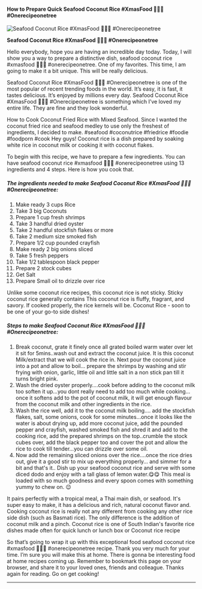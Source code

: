             

#### How to Prepare Quick Seafood Coconut Rice #XmasFood 🥂🍾🌲 #Onerecipeonetree

![Seafood Coconut Rice #XmasFood 🥂🍾🌲 #Onerecipeonetree](https://img-global.cpcdn.com/recipes/6da9d8b64113996b/751x532cq70/seafood-coconut-rice-xmasfood-%f0%9f%a5%82%f0%9f%8d%be%f0%9f%8c%b2-onerecipeonetree-recipe-main-photo.jpg)

**Seafood Coconut Rice #XmasFood 🥂🍾🌲 #Onerecipeonetree**

Hello everybody, hope you are having an incredible day today. Today, I will show you a way to prepare a distinctive dish, seafood coconut rice #xmasfood 🥂🍾🌲 #onerecipeonetree. One of my favorites. This time, I am going to make it a bit unique. This will be really delicious.

Seafood Coconut Rice #XmasFood 🥂🍾🌲 #Onerecipeonetree is one of the most popular of recent trending foods in the world. It’s easy, it is fast, it tastes delicious. It’s enjoyed by millions every day. Seafood Coconut Rice #XmasFood 🥂🍾🌲 #Onerecipeonetree is something which I’ve loved my entire life. They are fine and they look wonderful.

How to Cook Coconut Fried Rice with Mixed Seafood. Since I wanted the coconut fried rice and seafood medley to use only the freshest of ingredients, I decided to make. #seafood #coconutrice #friedrice #foodie #foodporn #cook Hey guys! Coconut rice is a dish prepared by soaking white rice in coconut milk or cooking it with coconut flakes.

To begin with this recipe, we have to prepare a few ingredients. You can have seafood coconut rice #xmasfood 🥂🍾🌲 #onerecipeonetree using 13 ingredients and 4 steps. Here is how you cook that.

##### The ingredients needed to make Seafood Coconut Rice #XmasFood 🥂🍾🌲 #Onerecipeonetree:

1.  Make ready 3 cups Rice
2.  Take 3 big Coconuts
3.  Prepare 1 cup fresh shrimps
4.  Take 3 handful dried oyster
5.  Take 2 handful stockfish flakes or more
6.  Take 2 medium size smoked fish
7.  Prepare 1/2 cup pounded crayfish
8.  Make ready 2 big onions sliced
9.  Take 5 fresh peppers
10.  Take 1/2 tablespoon black pepper
11.  Prepare 2 stock cubes
12.  Get Salt
13.  Prepare Small oil to drizzle over rice

Unlike some coconut rice recipes, this coconut rice is not sticky. Sticky coconut rice generally contains This coconut rice is fluffy, fragrant, and savory. If cooked properly, the rice kernels will be. Coconut Rice - soon to be one of your go-to side dishes!

##### Steps to make Seafood Coconut Rice #XmasFood 🥂🍾🌲 #Onerecipeonetree:

1.  Break coconut, grate it finely once all grated boiled warm water over let it sit for 5mins..wash out and extract the coconut juice. It is this coconut Milk/extract that we will cook the rice in. Next pour the coconut juice into a pot and allow to boil… prepare the shrimps by washing and stir frying with onion, garlic, little oil and little salt in a non stick pan till it turns bright pink.
2.  Wash the dried oyster properly….cook before adding to the coconut milk too soften it up…you dont really need to add too much while cooking… once it softens add to the pot of coconut milk, it will get enough flavour from the coconut milk and other ingredients in the rice.
3.  Wash the rice well, add it to the coconut milk boiling…. add the stockfish flakes, salt, some onions, cook for some minutes…once it looks like the water is about drying up, add more coconut juice, add the pounded pepper and crayfish, washed smoked fish and shred it and add to the cooking rice, add the prepared shrimps on the top..crumble the stock cubes over, add the black pepper too and cover the pot and allow the rice to cook till tender…you can drizzle over some oil.
4.  Now add the remaining sliced onions over the rice….once the rice dries out, give it a good stir to mix up everything properly… and simmer for a bit and that's it.. Dish up your seafood coconut rice and serve with some diced dodo and enjoy with a tall glass of lemon water.😋😋 This meal is loaded with so much goodness and every spoon comes with something yummy to chew on. 😉

It pairs perfectly with a tropical meal, a Thai main dish, or seafood. It's super easy to make, it has a delicious and rich, natural coconut flavor and. Cooking coconut rice is really not any different from cooking any other rice side dish (such as Basmati rice). The only difference is the addition of coconut milk and a pinch. Coconut rice is one of South Indian's favorite rice dishes made often for quick lunch or lunch box or Coconut rice recipe

So that’s going to wrap it up with this exceptional food seafood coconut rice #xmasfood 🥂🍾🌲 #onerecipeonetree recipe. Thank you very much for your time. I’m sure you will make this at home. There is gonna be interesting food at home recipes coming up. Remember to bookmark this page on your browser, and share it to your loved ones, friends and colleague. Thanks again for reading. Go on get cooking!

* * *